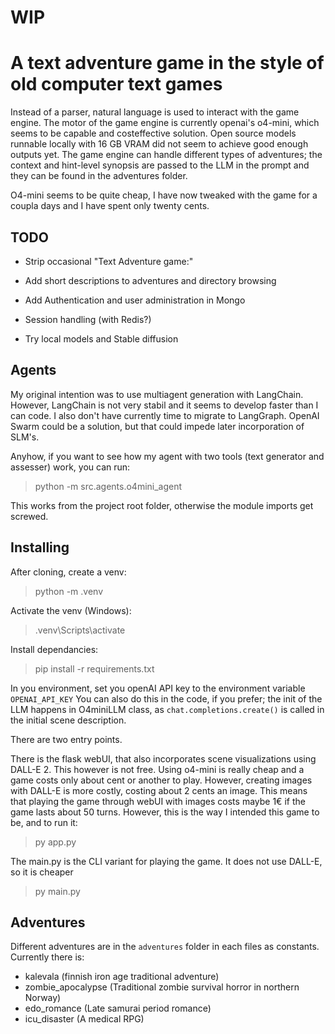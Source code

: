 # WIP

# A text adventure game in the style of old computer text games

Instead of a parser, natural language is used to interact with the game engine. The motor of the game engine is currently openai's o4-mini, which seems to be capable and costeffective solution. Open source models runnable locally with 16 GB VRAM did not seem to achieve good enough outputs yet. The game engine can handle different types of adventures; the context and hint-level synopsis are passed to the LLM in the prompt and they can be found in the adventures folder. 

O4-mini seems to be quite cheap, I have now tweaked with the game for a coupla days and I have spent only twenty cents.

## TODO

- Strip occasional "Text Adventure game:"
- Add short descriptions to adventures and directory browsing
- Add Authentication and user administration in Mongo
- Session handling (with Redis?)

- Try local models and Stable diffusion

## Agents

My original intention was to use multiagent generation with LangChain. However, LangChain is not very stabil and it seems to develop faster than I can code. I also don't have currently time to migrate to LangGraph. OpenAI Swarm could be a solution, but that could impede later incorporation of SLM's.

Anyhow, if you want to see how my agent with two tools (text generator and assesser) work, you can run:

>python -m src.agents.o4mini_agent

This works from the project root folder, otherwise the module imports get screwed.

## Installing

After cloning, create a venv:
>python -m .venv

Activate the venv (Windows):
>.venv\Scripts\activate

Install dependancies:
>pip install -r requirements.txt

In you environment, set you openAI API key to the environment variable `OPENAI_API_KEY`
You can also do this in the code, if you prefer; the init of the LLM happens in O4miniLLM class, as `chat.completions.create()` is called in the initial scene description.

There are two entry points.

There is the flask webUI, that also incorporates scene visualizations using DALL-E 2. This however is not free. Using o4-mini is really cheap and a game costs only about cent or another to play. However, creating images with DALL-E is more costly, costing about 2 cents an image. This means that playing the game through webUI with images costs maybe 1€ if the game lasts about 50 turns. However, this is the way I intended this game to be, and to run it:
>py app.py

The main.py is the CLI variant for playing the game. It does not use DALL-E, so it is cheaper
>py main.py

## Adventures

Different adventures are in the `adventures` folder in each files as constants. Currently there is:
- kalevala (finnish iron age traditional adventure)
- zombie_apocalypse (Traditional zombie survival horror in northern Norway)
- edo_romance (Late samurai period romance)
- icu_disaster (A medical RPG)
